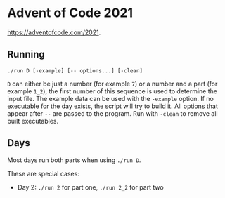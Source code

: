# Advent of Code 2021

https://adventofcode.com/2021.

## Running

```shell
./run D [-example] [-- options...] [-clean]
```

`D` can either be just a number (for example `7`) or a number and a part (for example `1_2`),
the first number of this sequence is used to determine the input file.
The example data can be used with the `-example` option.
If no executable for the day exists, the script will try to build it.
All options that appear after `--` are passed to the program.
Run with `-clean` to remove all built executables.

## Days

Most days run both parts when using `./run D`.

These are special cases:

- Day 2: `./run 2` for part one, `./run 2_2` for part two

